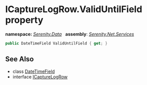 # ICaptureLogRow.ValidUntilField property
**namespace:** *[Serenity.Data](../../README.md#serenity.data-namespace)*   **assembly**: *[Serenity.Net.Services](../../README.md)*

```csharp
public DateTimeField ValidUntilField { get; }
```

## See Also

* class [DateTimeField](../Serenity.Net.Entity/../DateTimeField.md)
* interface [ICaptureLogRow](../ICaptureLogRow.md)